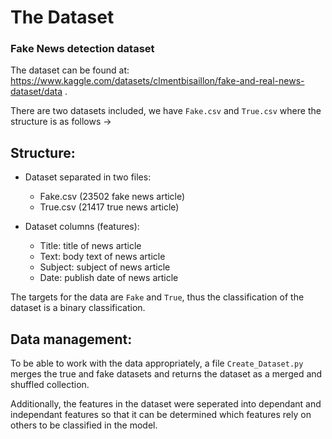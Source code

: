 # The Dataset

### Fake News detection dataset
The dataset can be found at: https://www.kaggle.com/datasets/clmentbisaillon/fake-and-real-news-dataset/data .

There are two datasets included, we have `Fake.csv` and `True.csv` where the structure is as follows →

## Structure:
- Dataset separated in two files:

    - Fake.csv (23502 fake news article)
    - True.csv (21417 true news article)

- Dataset columns (features):

    - Title: title of news article
    - Text: body text of news article
    - Subject: subject of news article
    - Date: publish date of news article

The targets for the data are `Fake` and `True`, thus the classification of the dataset is a binary classification.

## Data management:

To be able to work with the data appropriately, a file `Create_Dataset.py` merges the true and fake datasets and returns the dataset as a merged and shuffled collection.

Additionally, the features in the dataset were seperated into dependant and independant features so that it can be determined which features rely on others to be classified in the model. 